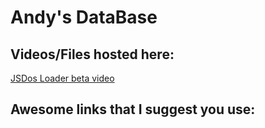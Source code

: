 # Andy's DataBase
## Videos/Files hosted here:
[JSDos Loader beta video](https://andygames256git.github.io/andysdb/video.html)
## Awesome links that I suggest you use:

